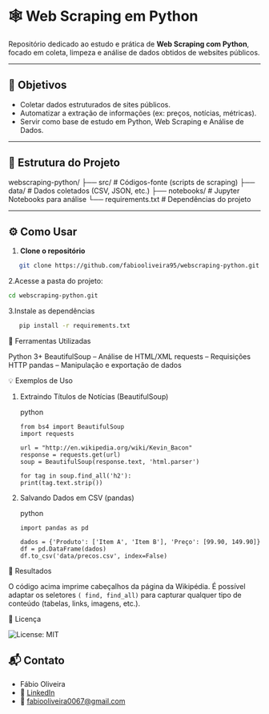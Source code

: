 # 🕸️ Web Scraping em Python

Repositório dedicado ao estudo e prática de **Web Scraping com Python**, focado em coleta, limpeza e análise de dados obtidos de websites públicos.

---

## 🎯 Objetivos

- Coletar dados estruturados de sites públicos.
- Automatizar a extração de informações (ex: preços, notícias, métricas).
- Servir como base de estudo em Python, Web Scraping e Análise de Dados.

---

## 📁 Estrutura do Projeto

webscraping-python/ ├── src/ # Códigos-fonte (scripts de scraping) ├── data/ # Dados coletados (CSV, JSON, etc.) ├── notebooks/ # Jupyter Notebooks para análise └── requirements.txt # Dependências do projeto


---

## ⚙️ Como Usar

1. **Clone o repositório**
```bash
   git clone https://github.com/fabiooliveira95/webscraping-python.git
```

2.Acesse a pasta do projeto:
```bash
cd webscraping-python.git
```

3.Instale as dependências 
```bash
   pip install -r requirements.txt
```

🧰 Ferramentas Utilizadas

Python 3+
BeautifulSoup – Análise de HTML/XML
requests – Requisições HTTP
pandas – Manipulação e exportação de dados 

💡 Exemplos de Uso
1. Extraindo Títulos de Notícias (BeautifulSoup)

   python

       from bs4 import BeautifulSoup
       import requests

       url = "http://en.wikipedia.org/wiki/Kevin_Bacon"
       response = requests.get(url)
       soup = BeautifulSoup(response.text, 'html.parser')

       for tag in soup.find_all('h2'):
       print(tag.text.strip())
   
3. Salvando Dados em CSV (pandas)

   python

       import pandas as pd

       dados = {'Produto': ['Item A', 'Item B'], 'Preço': [99.90, 149.90]}
       df = pd.DataFrame(dados)
       df.to_csv('data/precos.csv', index=False)

📌 Resultados

O código acima imprime cabeçalhos da página da Wikipédia. É possível adaptar os seletores ``( find, find_all)``
para capturar qualquer tipo de conteúdo (tabelas, links, imagens, etc.). 

📜 Licença

![License: MIT](https://img.shields.io/badge/License-MIT-yellow.svg)


## 📬 Contato

* Fábio Oliveira
* 🔗 [LinkedIn](https://www.linkedin.com/in/fabio-oliveira-araujo-cientista/)
* 📧 fabiooliveira0067@gmail.com

